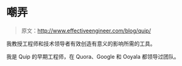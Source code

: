 # 嘲弄

> 原文：<http://www.effectiveengineer.com/blog/quip/>

我教授工程师和技术领导者有效创造有意义的影响所需的工具。

我是 Quip 的早期工程师，在 Quora、Google 和 Ooyala 都领导过团队。
